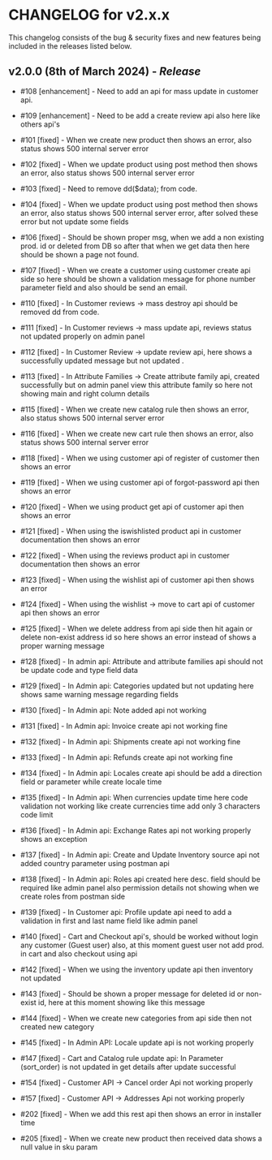 # CHANGELOG for v2.x.x

This changelog consists of the bug & security fixes and new features being included in the releases listed below.

## **v2.0.0 (8th of March 2024)** - *Release*

* #108 [enhancement] - Need to add an api for mass update in customer api.

* #109 [enhancement] - Need to be add a create review api also here like others api's

* #101 [fixed] - When we create new product then shows an error, also status shows 500 internal server error 

* #102 [fixed] - When we update product using post method then shows an error, also status shows 500 internal server error 

* #103 [fixed] - Need to remove dd($data); from code.

* #104 [fixed] - When we update product using post method then shows an error, also status shows 500 internal server error, after solved these error but not update some fields

* #106 [fixed] - Should be shown proper msg, when we add a non existing prod. id or deleted from DB so after that when we get data then here should be shown a page not found. 

* #107 [fixed] - When we create a customer using customer create api side so here should be shown a validation message for phone number parameter field and also should be send an email.

* #110 [fixed] - In Customer reviews -> mass destroy api should be removed dd from code.

* #111 [fixed] - In Customer reviews -> mass update api, reviews status not updated properly on admin panel 

* #112 [fixed] - In Customer Review -> update review api, here shows a successfully updated message but not updated .

* #113 [fixed] - In Attribute Families -> Create attribute family api, created successfully but on admin panel view this attribute family so here not showing main and right column details

* #115 [fixed] - When we create new catalog rule then shows an error, also status shows 500 internal server error 

* #116 [fixed] - When we create new cart rule then shows an error, also status shows 500 internal server error

* #118 [fixed] - When we using customer api of register of customer then shows an error

* #119 [fixed] - When we using customer api of forgot-password api then shows an error

* #120 [fixed] - When we using product get api of customer api then shows an error

* #121 [fixed] - When using the iswishlisted product api in customer documentation then shows an error

* #122 [fixed] - When using the reviews product api in customer documentation then shows an error

* #123 [fixed] - When using the wishlist api of customer api then shows an error

* #124 [fixed] - When using the wishlist -> move to cart api of customer api then shows an error 

* #125 [fixed] - When we delete address from api side then hit again or delete non-exist address id so here shows an error instead of shows a proper warning message

* #128 [fixed] - In admin api: Attribute and attribute families api should not be update code and type field data

* #129 [fixed] - In Admin api: Categories updated but not updating here shows same warning message regarding fields

* #130 [fixed] - In Admin api: Note added api not working

* #131 [fixed] - In Admin api: Invoice create api not working fine

* #132 [fixed] - In Admin api: Shipments create api not working fine

* #133 [fixed] - In Admin api: Refunds create api not working fine 

* #134 [fixed] - In Admin api: Locales create api should be add a direction field or parameter while create locale time

* #135 [fixed] - In Admin api: When currencies update time here code validation not working like create currencies time add only 3 characters code limit 
 
* #136 [fixed] - In Admin api: Exchange Rates api not working properly shows an exception

* #137 [fixed] - In Admin api: Create and Update Inventory source api not added country parameter using postman api 

* #138 [fixed] - In Admin api: Roles api created here desc. field should be required like admin panel also permission details not showing when we create roles from postman side

* #139 [fixed] - In Customer api: Profile update api need to add a validation in first and last name field like admin panel

* #140 [fixed] - Cart and Checkout api's, should be worked without login any customer (Guest user) also, at this moment guest user not add prod. in cart and also checkout using api

* #142 [fixed] - When we using the inventory update api then inventory not updated

* #143 [fixed] - Should be shown a proper message for deleted id or non-exist id, here at this moment showing like this message

* #144 [fixed] - When we create new categories from api side then not created new category

* #145 [fixed] - In Admin API: Locale update api is not working properly

* #147 [fixed] - Cart and Catalog rule update api: In Parameter (sort_order) is not updated in get details after update successful 

* #154 [fixed] - Customer API -> Cancel order Api not working properly

* #157 [fixed] - Customer API -> Addresses Api not working properly

* #202 [fixed] - When we add this rest api then shows an error in installer time

* #205 [fixed] - When we create new product then received data shows a null value in sku param
